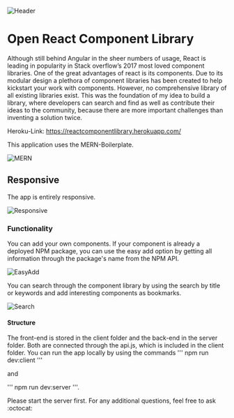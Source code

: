 ![Header](https://res.cloudinary.com/dazh9innn/image/upload/v1532436245/Screen_Shot_2018-07-24_at_14.40.32.png)
# Open React Component Library

Although still behind Angular in the sheer numbers of usage, React is leading in popularity in Stack overflow’s 2017 most loved component libraries. 
One of the great advantages of react is its components. Due to its modular design a plethora of component libraries has been created to help kickstart your work with components. However, no comprehensive library of all existing libraries exist. This was the foundation of my idea to build a library, where developers can search and find as well as contribute their ideas to the community, because there are more important challenges than inventing a solution twice. 

Heroku-Link:
https://reactcomponentlibrary.herokuapp.com/

This application uses the MERN-Boilerplate.

![MERN](https://res.cloudinary.com/dazh9innn/image/upload/v1532438012/Screen_Shot_2018-07-24_at_15.13.07.png)

## Responsive

The app is entirely responsive. 

![Responsive](https://res.cloudinary.com/dazh9innn/image/upload/v1532436245/Screen_Shot_2018-07-24_at_14.39.31.png)

### Functionality

You can add your own components. If your component is already a deployed NPM package, you can use the easy add option by getting all information through the package's name from the NPM API.

![EasyAdd](https://res.cloudinary.com/dazh9innn/image/upload/v1532436245/Screen_Shot_2018-07-24_at_14.39.50.png)

You can search through the component library by using the search by title or keywords and add interesting components as bookmarks.

![Search](https://res.cloudinary.com/dazh9innn/image/upload/v1532436245/Screen_Shot_2018-07-24_at_14.41.36.png)

#### Structure

The front-end is stored in the client folder and the back-end in the server folder. Both are connected through the api.js, which is included in the client folder. You can run the app locally by using the commands 
'''
npm run dev:client
''' 

and 

'''
npm run dev:server
'''. 

Please start the server first. For any additional questions, feel free to ask  :octocat: 
